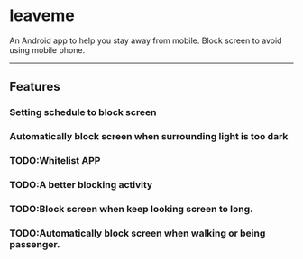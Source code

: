 # leaveme
An Android app to help you stay away from mobile.
Block screen to avoid using mobile phone.

--------

## Features
### Setting schedule to block screen
### Automatically block screen when surrounding light is too dark
### TODO:Whitelist APP
### TODO:A better blocking activity
### TODO:Block screen when keep looking screen to long.
### TODO:Automatically block screen when walking or being passenger.

